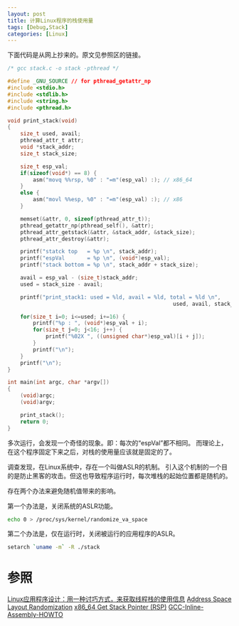 ```yaml
---
layout: post
title: 计算Linux程序的栈使用量
tags: [Debug,Stack]
categories: [Linux]
---
```


<!--break-->

下面代码是从网上抄来的。原文见参照区的链接。

```c
/* gcc stack.c -o stack -pthread */

#define _GNU_SOURCE // for pthread_getattr_np
#include <stdio.h>
#include <stdlib.h>
#include <string.h>
#include <pthread.h>

void print_stack(void)
{
    size_t used, avail;
    pthread_attr_t attr;
    void *stack_addr;
    size_t stack_size;

    size_t esp_val;
    if(sizeof(void*) == 8) {
        asm("movq %%rsp, %0" : "=m"(esp_val) :); // x86_64
    }
    else {
        asm("movl %%esp, %0" : "=m"(esp_val) :); // x86
    }

    memset(&attr, 0, sizeof(pthread_attr_t));
    pthread_getattr_np(pthread_self(), &attr);
    pthread_attr_getstack(&attr, &stack_addr, &stack_size);
    pthread_attr_destroy(&attr);

    printf("statck top   = %p \n", stack_addr);
    printf("espVal       = %p \n", (void*)esp_val);
    printf("stack bottom = %p \n", stack_addr + stack_size);

    avail = esp_val - (size_t)stack_addr;
    used = stack_size - avail;

    printf("print_stack1: used = %ld, avail = %ld, total = %ld \n",
                                                    used, avail, stack_size);

    for(size_t i=0; i<=used; i+=16) {
        printf("%p : ", (void*)esp_val + i);
        for(size_t j=0; j<16; j++) {
            printf("%02X ", ((unsigned char*)esp_val)[i + j]);
        }
        printf("\n");
    }
    printf("\n");
}

int main(int argc, char *argv[])
{
    (void)argc;
    (void)argv;

    print_stack();
    return 0;
}
```

多次运行，会发现一个奇怪的现象。即：每次的“espVal”都不相同。
而理论上，在这个程序固定下来之后，对栈的使用量应该就是固定的了。

调查发现，在Linux系统中，存在一个叫做ASLR的机制。
引入这个机制的一个目的是防止黑客的攻击。但这也导致程序运行时，每次堆栈的起始位置都是随机的。

存在两个办法来避免随机值带来的影响。

第一个办法是，关闭系统的ASLR功能。

```bash
echo 0 > /proc/sys/kernel/randomize_va_space
```

第二个办法是，仅在运行时，关闭被运行的应用程序的ASLR。

```bash
setarch `uname -m` -R ./stack
```

# 参照

[Linux应用程序设计：用一种讨巧方式，来获取线程栈的使用信息](https://zhuanlan.zhihu.com/p/376530885)
[Address Space Layout Randomization](https://docs.oracle.com/en/operating-systems/oracle-linux/6/security/ol_aslr_sec.html)
[x86_64 Get Stack Pointer (RSP)](https://blogs.umb.edu/michaelbazzinott001/2014/09/24/x86_64-get-stack-pointer-rsp/)
[GCC-Inline-Assembly-HOWTO](http://www.ibiblio.org/gferg/ldp/GCC-Inline-Assembly-HOWTO.html)
